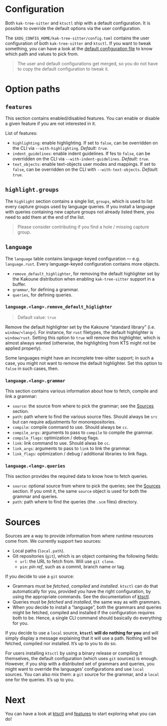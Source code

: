 # Configuration

Both `kak-tree-sitter` and `ktsctl` ship with a default configuration. It is
possible to override the default options via the user configuration.

The `$XDG_CONFIG_HOME/kak-tree-sitter/config.toml` contains the user
configuration of both `kak-tree-sitter` and `ktsctl`. If you want to tweak
something, you can have a look at the
[default configuration file](https://git.sr.ht/~hadronized/kak-tree-sitter/tree/master/item/kak-tree-sitter-config/default-config.toml)
to know which path and values to pick from.

> The user and default configurations get merged, so you do not have to copy the
> default configuration to tweak it.

# Option paths

## `features`

This section contains enabled/disabled features. You can enable or disable a
given feature if you are not interested in it.

List of features:

- `highlighting`: enable highlighting. If set to `false`, can be overridden on
  the CLI via `--with-highlighting`. _Default: `true`_.
- `indent_guidelines`: enable indent guidelines. If fes to `false`, can be
  overridden on the CLI via `--with-indent-guidelines`. _Default: `true`_.
- `text_objects`: enable text-objects user modes and mappings. If set to
  `false`, can be overridden on the CLI with `--with-text-objects`. _Default:
  `true`_.

## `highlight.groups`

The `highlight` section contains a single list, `groups`, which is used to list
every capture groups used by language queries. If you install a language with
queries containing new capture groups not already listed there, you need to add
them at the end of the list.

> Please consider contributing if you find a hole / missing capture group.

## `language`

The `language` table contains language-keyed configuration — e.g.
`language.rust`. Every language-keyed configuration contains more objects.

- `remove_default_highlighter`, for removing the default highlighter set by the
  Kakoune distribution when enabling `kak-tree-sitter` support in a buffer.
- `grammar`, for defining a grammar.
- `queries`, for defining queries.

### `language.<lang>.remove_default_higlighter`

> Default value: `true`

Remove the default highlighter set by the Kakoune “standard library” (i.e.
`window/<lang>`). For instance, for `rust` filetypes, the default highlighter is
`window/rust`. Setting this option to `true` will remove this highlighter, which
is almost always wanted (otherwise, the highlighting from KTS might not be
applied properly).

Some languages might have an incomplete tree-sitter support; in such a case, you
might not want to remove the default highlighter. Set this option to `false` in
such cases, then.

### `language.<lang>.grammar`

This section contains various information about how to fetch, compile and link a
grammar:

- `source`: the source from where to pick the grammar; see the [Sources](#sources) section.
- `path`: path where to find the various source files. Should always be `src`
  but can require adjustments for monorepositories.
- `compile`: compile command to use. Should always be `cc`.
- `compile_args`: arguments to pass to `compile` to compile the grammar.
- `compile_flags`: optimization / debug flags.
- `link`: link command to use. Should alwas be `cc`.
- `link_args`: arguments to pass to `link` to link the grammar.
- `link_flags`: optimization / debug / additional libraries to link flags.

### `language.<lang>.queries`

This section provides the required data to know how to fetch queries.

- `source`: optional source from where to pick the queries; see the
  [Sources](#sources) section. If you omit it, the same `source` object is used
  for both the grammar and queries.
- `path`: path where to find the queries (the `.scm` files) directory.

# Sources

Sources are a way to provide information from where runtime resources come from.
We currently support two sources:

- Local paths (`local.path`).
- Git repositories (`git`), which is an object containing the following fields:
  - `url`: the URL to fetch from. Will use `git clone`.
  - `pin`: _pin ref_, such as a commit, branch name or tag.

If you decide to use a `git` source:

- Grammars must be _fetched_, _compiled_ and _installed_. `ktsctl` can do that
  automatically for you, provided you have
  the right configuration, by using the appropriate commands. See the
  documentation of [ktsctl](ktsctl.md).
- Queries must be _fetched_ and _installed_, the same way as with grammars.
- When you decide to install a “language”, both the grammars and queries might
  be fetched, compiled and installed if the configuration requires both to be.
  Hence, a single CLI command should basically do everything for you.

If you decide to use a `local` source, **`ktsctl` will do nothing for you** and
will simply display a message explaining that it will use a path. Nothing will
be fetched, compiled nor installed. It’s up to you to do so.

For users installing `ktsctl` by using a binary release or compiling it
themselves, the default configuration (which uses `git` sources) is enough.
However, if you ship with a distributed set of grammars and queries, you might
want to override the languages’ configurations and use `local` sources. You can
also mix them: a `git` source for the grammar, and a `local` one for the
queries. It’s up to you.

# Next

You can have a look at [ktsctl] and [features] to start exploring what you can do!

[ktsctl]: ktsctl.md
[features]: features.md
